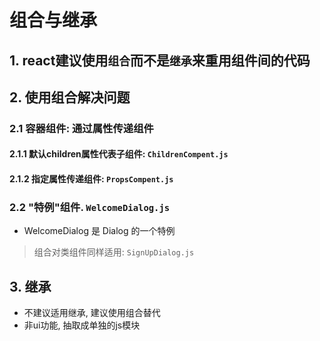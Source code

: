 # 组合与继承

## 1. react建议使用``组合``而不是``继承``来重用组件间的代码

## 2. 使用组合解决问题

### 2.1 容器组件:  通过属性传递组件

#### 2.1.1 默认children属性代表子组件: ``ChildrenCompent.js``

#### 2.1.2 指定属性传递组件: ``PropsCompent.js``

### 2.2 "特例"组件. ``WelcomeDialog.js``

* WelcomeDialog 是 Dialog 的一个特例

> 组合对类组件同样适用: ``SignUpDialog.js``

## 3. 继承

* 不建议适用继承, 建议使用组合替代
* 非ui功能, 抽取成单独的js模块
